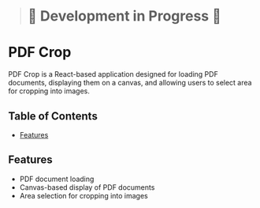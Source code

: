 > # 🚧 Development in Progress 🚧

# PDF Crop

PDF Crop is a React-based application designed for loading PDF documents, displaying them on a canvas, and allowing users to select area for cropping into images.

## Table of Contents

- [Features](#features)

## Features

- PDF document loading
- Canvas-based display of PDF documents
- Area selection for cropping into images
